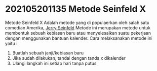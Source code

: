 # 202105201135 Metode Seinfeld X #

Metode Seinfeld X Adalah metode yang di populaerkan oleh salah satu
comedian Amerika, [Jerry Seinfeld](https://id.wikipedia.org/wiki/Jerry_Seinfeld).Metode ini 
merupakan metode untuk membentuk sebuah kebiasan baru atau menyelesaikan suatu 
pekerjaan dengan menggunakan bantuan kalender.
Cara melaksanakan metode ini yaitu :

1. Buatlah sebuah janji/kebiasan baru 
2. Jika sudah dilakukan, tandai dengan tanda x dikalender
3. Ulangi langkah ini setiap hari tanpa putus
